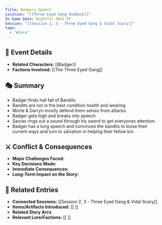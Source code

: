```yaml
---
Title: Badgers Speech
Location: "[[Three Eyed Gang Hideout]]"
In Game Date: Nightfal 4041 PF
Session: "[[Session 2, 3 - Three Eyed Gang & Vidal Scary]]"
tags:
  - "#lore"
---
```


## 📆 Event Details
- **Related Characters:** [[Badger]]  
- **Factions Involved:** [[The Three Eyed Gang]]  

## 🎭 Summary
-  Badger finds hall fall of Bandits 
- Bandits are not in the best condition health and wearing
- Morte & Darryn mostly defend them selves from attacks
- Badger gets high and breaks into speech
- Savras rings out a sound through his sword to get everyones attention
- Badger has a long speech and convinces the bandits to loose their current ways and turn to salvation in helping their fellow kin.

## ⚔️ Conflict & Consequences
- **Major Challenges Faced:**  
- **Key Decisions Made:**  
- **Immediate Consequences:**  
- **Long-Term Impact on the Story:**  

## 🔗 Related Entries
- **Connected Sessions:** [[Session 2, 3 - Three Eyed Gang & Vidal Scary]]  
- **Items/Artifacts Introduced:** [[ ]]  
- **Related Story Arcs**
- **Relevant Lore/Factions:** [[ ]]  

